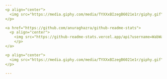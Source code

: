 ```yaml
---
<p align="center">
  <img src="https://media.giphy.com/media/TYXXxBIzegB6021e1r/giphy.gif" width="210px"/><img src="https://media.giphy.com/media/TYXXxBIzegB6021e1r/giphy.gif" width="210px"/><img src="https://media.giphy.com/media/TYXXxBIzegB6021e1r/giphy.gif" width="210px"/><img src="https://media.giphy.com/media/TYXXxBIzegB6021e1r/giphy.gif" width="210px"/>
</p>

<a href="https://github.com/anuraghazra/github-readme-stats">
  <p align="center">
    <img src="https://github-readme-stats.vercel.app/api?username=WabWab-E&show_icons=true&custom_title=Working%20On%20🚀&icon_color=4641D9&title_color=000000&bg_color=E5E5E5&text_color=898989" height="200px"/>
    </p>
</a>

<p align="center">
  <img src="https://media.giphy.com/media/TYXXxBIzegB6021e1r/giphy.gif" width="210px"/><img src="https://media.giphy.com/media/TYXXxBIzegB6021e1r/giphy.gif" width="210px"/><img src="https://media.giphy.com/media/TYXXxBIzegB6021e1r/giphy.gif" width="210px"/><img src="https://media.giphy.com/media/TYXXxBIzegB6021e1r/giphy.gif" width="210px"/>
</p>

---
```

